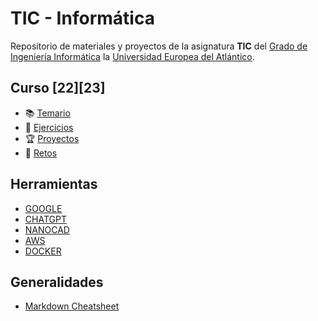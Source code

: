 # TIC - Informática
Repositorio de materiales y proyectos de la asignatura **TIC** del [Grado de Ingeniería Informática](https://www.uneatlantico.es/escuela-politecnica-superior/estudios-grado-oficial-en-ingenieria-informatica) la [Universidad Europea del Atlántico](https://www.uneatlantico.es). 

## Curso [22][23]
* 📚 [Temario](temario/readme.md)
* 🧠 [Ejercicios](ejercicios/readme.md)
* 🏆 [Proyectos](docs/proyectos.md)
* 🏅 [Retos](retos/readme.md)

## Herramientas
* [GOOGLE](https://workspace.google.com/intl/es)
* [CHATGPT](https://openai.com)
* [NANOCAD](https://nanocad.com)
* [AWS](https://aws.amazon.com/es/education/awseducate)
* [DOCKER](https://www.docker.com)

## Generalidades
* [Markdown Cheatsheet](https://github.com/adam-p/markdown-here/wiki/Markdown-Cheatsheet)
